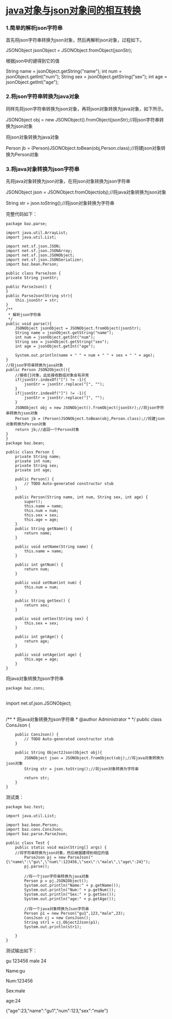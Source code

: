 # [java对象与json对象间的相互转换](https://www.cnblogs.com/sharpest/p/7844533.html)

### 1.简单的解析json字符串

首先将json字符串转换为json对象，然后再解析json对象，过程如下。

JSONObject jsonObject = JSONObject.fromObject(jsonStr);

根据json中的键得到它的值

String name = jsonObject.getString("name");
int num = jsonObject.getInt("num");
String sex = jsonObject.getString("sex");
int age = jsonObject.getInt("age");

### 2.将json字符串转换为java对象

同样先将json字符串转换为json对象，再将json对象转换为java对象，如下所示。

JSONObject obj = new JSONObject().fromObject(jsonStr);//将json字符串转换为json对象

将json对象转换为java对象

Person jb = (Person)JSONObject.toBean(obj,Person.class);//将建json对象转换为Person对象

### 3.将java对象转换为json字符串

先将java对象转换为json对象，在将json对象转换为json字符串

JSONObject json = JSONObject.fromObject(obj);//将java对象转换为json对象

String str = json.toString();//将json对象转换为字符串



完整代码如下：

	package baz.parse;
	
	import java.util.ArrayList;
	import java.util.List;
	
	import net.sf.json.JSON;
	import net.sf.json.JSONArray;
	import net.sf.json.JSONObject;
	import net.sf.json.JSONSerializer;
	import baz.bean.Person;
	
	public class ParseJson {
	private String jsonStr;
	
	public ParseJson() {	
	}
	public ParseJson(String str){
		this.jsonStr = str;
	}
	/**
	 * 解析json字符串
	 */
	public void parse(){
		JSONObject jsonObject = JSONObject.fromObject(jsonStr);
		String name = jsonObject.getString("name");
		int num = jsonObject.getInt("num");
		String sex = jsonObject.getString("sex");
		int age = jsonObject.getInt("age");
		
		System.out.println(name + " " + num + " " + sex + " " + age);
	}
	//将json字符串转换为java对象
	public Person JSON2Object(){
		//接收{}对象，此处接收数组对象会有异常
		if(jsonStr.indexOf("[") != -1){
			jsonStr = jsonStr.replace("[", "");
		}
		if(jsonStr.indexOf("]") != -1){
			jsonStr = jsonStr.replace("]", "");
		}
		JSONObject obj = new JSONObject().fromObject(jsonStr);//将json字符串转换为json对象
		Person jb = (Person)JSONObject.toBean(obj,Person.class);//将建json对象转换为Person对象
		return jb;//返回一个Person对象
	}
	}
	package baz.bean;
	
	public class Person {
	    private String name;
	    private int num;
	    private String sex;
	    private int age;
	
	    public Person() {
	        // TODO Auto-generated constructor stub
	    }
	
	    public Person(String name, int num, String sex, int age) {
	        super();
	        this.name = name;
	        this.num = num;
	        this.sex = sex;
	        this.age = age;
	    }
	    public String getName() {
	        return name;
	    }
	
	    public void setName(String name) {
	        this.name = name;
	    }
	
	    public int getNum() {
	        return num;
	    }
	
	    public void setNum(int num) {
	        this.num = num;
	    }
	
	    public String getSex() {
	        return sex;
	    }
	
	    public void setSex(String sex) {
	        this.sex = sex;
	    }
	
	    public int getAge() {
	        return age;
	    }
	
	    public void setAge(int age) {
	        this.age = age;
	    }
	}

 将java对象转换为json字符串


	package baz.cons;


​	 
	import net.sf.json.JSONObject;


​	 
	/**
	 * 将java对象转换为json字符串
	 * @author Administrator
	 *
	 */
	public class ConsJson {
		
		public ConsJson() {
			// TODO Auto-generated constructor stub
		}
		
		public String Object2Json(Object obj){
			JSONObject json = JSONObject.fromObject(obj);//将java对象转换为json对象
			String str = json.toString();//将json对象转换为字符串
			
			return str;
		}
	}


测试类：	

	package baz.test;
	
	import java.util.List;
	
	import baz.bean.Person;
	import baz.cons.ConsJson;
	import baz.parse.ParseJson;
	
	public class Test {
		public static void main(String[] args) {
	    //将字符串转换为json对象，然后根据建得到相应的值
	        ParseJson pj = new ParseJson("		{\"name\":\"gu\",\"num\":123456,\"sex\":\"male\",\"age\":24}");
	        pj.parse();
	
	        //将一个json字符串转换为java对象
	        Person p = pj.JSON2Object();
	        System.out.println("Name:" + p.getName());
	        System.out.println("Num:" + p.getNum());
	        System.out.println("Sex:" + p.getSex());
	        System.out.println("age:" + p.getAge());
	
	        //将一个java对象转换为Json字符串
	        Person p1 = new Person("gu1",123,"male",23);
	        ConsJson cj = new ConsJson();
	        String str1 = cj.Object2Json(p1);
	        System.out.println(str1);
	
	    }
	}

测试输出如下：

gu 123456 male 24

Name:gu

Num:123456

Sex:male

age:24

{"age":23,"name":"gu1","num":123,"sex":"male"}